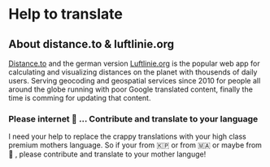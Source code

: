 # Help to translate

## About distance.to & luftlinie.org

[Distance.to](http://www.distance.to) and the german version [Luftlinie.org](https://www.luftlinie.org) is the popular web app for calculating and visualizing distances on the planet with thousends of daily users. Serving geocoding and geospatial services since 2010 for people all around the globe running with poor Google translated content, finally the time is comming for updating that content.

### Please internet 🙏 ... Contribute and translate to your language

I need your help to replace the crappy translations with your high class premium mothers language. So if your from 🇰🇵 or from 🇲🇦 or maybe from 🏁 , please contribute and translate to your mother languge!

